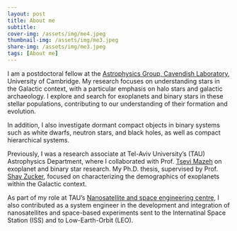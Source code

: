 ```yaml
---
layout: post
title: About me
subtitle: 
cover-img: /assets/img/me4.jpeg
thumbnail-img: /assets/img/me3.jpeg
share-img: /assets/img/me3.jpeg
tags: [About me]
---
```


I am a postdoctoral fellow at the [Astrophysics Group, Cavendish Laboratory](https://www.astro.phy.cam.ac.uk/), University of Cambridge. My research focuses on understanding stars in the Galactic context, with a particular emphasis on halo stars and galactic archaeology. I explore and search for exoplanets and binary stars in these stellar populations, contributing to our understanding of their formation and evolution.

In addition, I also investigate dormant compact objects in binary systems such as white dwarfs, neutron stars, and black holes, as well as compact hierarchical systems.

Previously, I was a research associate at Tel-Aviv University’s (TAU) Astrophysics Department, where I collaborated with Prof. [Tsevi Mazeh](https://en-exact-sciences.tau.ac.il/profile/mazeh) on exoplanet and binary star research. My Ph.D. thesis, supervised by Prof. [Shay Zucker](https://english.tau.ac.il/profile/shayz), focused on characterizing the demographics of exoplanets within the Galactic context.

As part of my role at TAU’s [Nanosatellite and space engineering centre](https://en-exact-sciences.tau.ac.il/geosciences/research_nanoSatellites), I also contributed as a system engineer in the development and integration of nanosatellites and space-based experiments sent to the Internatinal Space Station (ISS) and to Low-Earth-Orbit (LEO).
